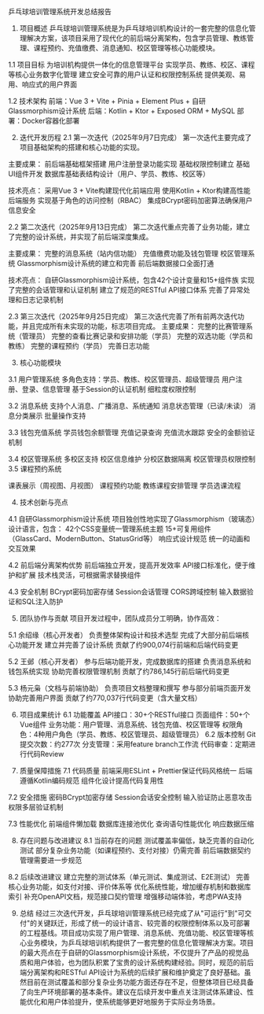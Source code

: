 乒乓球培训管理系统开发总结报告
1. 项目概述
乒乓球培训管理系统是为乒乓球培训机构设计的一套完整的信息化管理解决方案，该项目采用了现代化的前后端分离架构，包含学员管理、教练管理、课程预约、充值缴费、消息通知、校区管理等核心功能模块。

1.1 项目目标
为培训机构提供一体化的信息管理平台
实现学员、教练、校区、课程等核心业务数字化管理
建立安全可靠的用户认证和权限控制系统
提供美观、易用、响应式的用户界面

1.2 技术架构
前端：Vue 3 + Vite + Pinia + Element Plus + 自研Glassmorphism设计系统
后端：Kotlin + Ktor + Exposed ORM + MySQL
部署：Docker容器化部署

2. 迭代开发历程
2.1 第一次迭代（2025年9月7日完成）
第一次迭代主要完成了项目基础架构的搭建和核心功能的实现。

主要成果：
前后端基础框架搭建
用户注册登录功能实现
基础权限控制建立
基础UI组件开发
数据库基础表结构设计（用户、学员、教练、校区等）

技术亮点：
采用Vue 3 + Vite构建现代化前端应用
使用Kotlin + Ktor构建高性能后端服务
实现基于角色的访问控制（RBAC）
集成BCrypt密码加密算法确保用户信息安全

2.2 第二次迭代（2025年9月13日完成）
第二次迭代重点完善了业务功能，建立了完整的设计系统，并实现了前后端深度集成。

主要成果：
完整的消息系统（站内信功能）
充值缴费功能及钱包管理
校区管理系统
Glassmorphism设计系统的建立和完善
前后端数据接口全面打通

技术亮点：
自研Glassmorphism设计系统，包含42个设计变量和15+组件族
实现了完整的会话管理和认证机制
建立了规范的RESTful API接口体系
完善了异常处理和日志记录机制

2.3 第三次迭代（2025年9月25日完成）
第三次迭代完善了所有前两次迭代功能，并且完成所有未实现的功能，标志项目完成。
主要成果：
完整的比赛管理系统（管理员）
完整的查看比赛记录和安排功能（学员）
完整的双选功能（学员和教练）
完整的课程预约（学员）
完善日志功能

3. 核心功能模块

3.1 用户管理系统
多角色支持：学员、教练、校区管理员、超级管理员
用户注册、登录、信息管理
基于Session的认证机制
细粒度权限控制

3.2 消息系统
支持个人消息、广播消息、系统通知
消息状态管理（已读/未读）
消息分类展示
批量操作支持

3.3 钱包充值系统
学员钱包余额管理
充值记录查询
充值流水跟踪
安全的金额验证机制

3.4 校区管理系统
多校区支持
校区信息维护
分校区数据隔离
校区管理员权限控制
3.5 课程预约系统

课表展示（周视图、月视图）
课程预约功能
教练课程安排管理
学员选课流程

4. 技术创新与亮点

4.1 自研Glassmorphism设计系统
项目独创性地实现了Glassmorphism（玻璃态）设计语言，包含：
42个CSS变量统一管理系统主题
15+可复用组件（GlassCard、ModernButton、StatusGrid等）
响应式设计规范
统一的动画和交互效果

4.2 前后端分离架构优势
前后端独立开发，提高开发效率
API接口标准化，便于维护和扩展
技术栈灵活，可根据需求替换组件

4.3 安全机制
BCrypt密码加密存储
Session会话管理
CORS跨域控制
输入数据验证和SQL注入防护

5. 团队协作与贡献
项目开发过程中，团队成员分工明确，协作高效：

5.1 余绍缘（核心开发者）
负责整体架构设计和技术选型
完成了大部分前后端核心功能开发
建立并完善了设计系统
贡献了约900,074行前端和后端代码变更

5.2 王邺（核心开发者）
参与后端功能开发，完成数据库的搭建
负责消息系统和钱包系统实现
协助完善权限管理机制
贡献了约786,145行前后端代码变更

5.3 杨元枭（文档与前端协助）
负责项目文档整理和撰写
参与部分前端页面开发
协助完善用户界面
贡献了约770,037行代码变更（含大量文档）

6. 项目成果统计
6.1 功能覆盖
API接口：30+个RESTful接口
页面组件：50+个Vue组件
业务功能：用户管理、消息系统、钱包充值、校区管理等
权限角色：4种用户角色（学员、教练、校区管理员、超级管理员）
6.2 版本控制
Git提交次数：约277次
分支管理：采用feature branch工作流
代码审查：定期进行代码Review

7. 质量保障措施
7.1 代码质量
前端采用ESLint + Prettier保证代码风格统一
后端遵循Kotlin编码规范
组件化设计提高代码复用性

7.2 安全措施
密码BCrypt加密存储
Session会话安全控制
输入验证防止恶意攻击
权限多层验证机制

7.3 性能优化
前端组件懒加载
数据库连接池优化
查询语句性能优化
响应数据压缩

8. 存在问题与改进建议
8.1 当前存在的问题
测试覆盖率偏低，缺乏完善的自动化测试
部分复杂业务功能（如课程预约、支付对接）仍需完善
前后端数据契约管理需要进一步规范

8.2 后续改进建议
建立完整的测试体系（单元测试、集成测试、E2E测试）
完善核心业务功能，如支付对接、评价体系等
优化系统性能，增加缓存机制和数据库索引
补充OpenAPI文档，规范接口契约管理
增强移动端体验，考虑PWA支持

9. 总结
经过三次迭代开发，乒乓球培训管理系统已经完成了从"可运行"到"可交付"的关键跃迁，形成了统一的设计语言、较完善的权限控制体系以及可部署的工程基线。项目成功实现了用户管理、消息系统、充值功能、校区管理等核心业务模块，为乒乓球培训机构提供了一套完整的信息化管理解决方案。项目的最大亮点在于自研的Glassmorphism设计系统，不仅提升了产品的视觉品质和用户体验，也为团队积累了宝贵的设计系统构建经验。同时，规范的前后端分离架构和RESTful API设计为系统的后续扩展和维护奠定了良好基础。虽然目前在测试覆盖和部分复杂业务功能方面还存在不足，但整体项目已经具备了向生产环境部署的基本条件。建议在后续开发中重点关注测试体系建设、性能优化和用户体验提升，使系统能够更好地服务于实际业务场景。